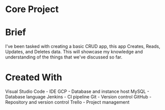 # Core Project

# Brief 

I've been tasked with creating a basic CRUD app, this app Creates, Reads, Updates, and Deletes data. This will showcase my knowledge and understanding of the things that we've discussed so far. 

# Created With

Visual Studio Code - IDE
GCP - Database and instance host
MySQL - Database language
Jenkins - CI pipeline
Git - Version control
GitHub - Repository and version control
Trello - Project management
